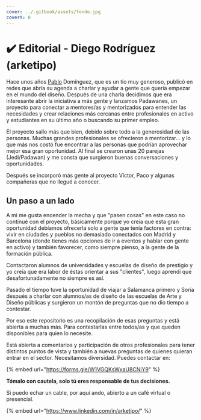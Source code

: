 ```yaml
---
cover: ../.gitbook/assets/fondo.jpg
coverY: 0
---
```


# ✔️ Editorial - Diego Rodríguez (arketipo)

Hace unos años [Pablo](https://twitter.com/pabsdominguez) Domínguez, que es un tio muy generoso, publicó en redes que abría su agenda a charlar y ayudar a gente que quería empezar en el mundo del diseño. Después de una charla decidimos que era interesante abrir la iniciativa a más gente y lanzamos Padawanes, un proyecto para conectar a mentores/as y mentorizados para entender las necesidades y crear relaciones más cercanas entre profesionales en activo y estudiantes en su último año o buscando su primer empleo.

El proyecto salío más que bien, debido sobre todo a la generosidad de las personas. Muchas grandes profesionales se ofrecieron a mentorizar… y lo que  más nos costó fue encontrar a las personas que podrían aprovechar mejor esa gran oportunidad. Al final se crearon unas 20 parejas (Jedi/Padawan) y me consta que surgieron buenas conversaciones y oportunidades.

Después se incorporó más gente al proyecto Víctor, Paco y algunas compañeras que no llegué a conocer.

## Un paso a un lado

A mi me gusta encender la mecha y que "pasen cosas" en este caso no continué con el proyecto, básicamente porque yo creía que esta gran oportunidad debíamos ofrecerla solo a gente que tenía factores en contra: vivir en ciudades y pueblos no demasiado conectados con Madrid y Barcelona (donde tienes más opciones de ir a eventos y hablar con gente en activo) y también favorecer, como siempre pienso, a la gente de la formación pública.

Contactaron alumnos de universidades y escuelas de diseño de prestigio y yo creía que era labor de éstas orientar a sus "clientes", luego aprendí que desafortunadamente no siempre es así.

Pasado el tiempo tuve la oportunidad de viajar a Salamanca primero y Soria después a charlar con alumnos/as de diseño de las escuelas de Arte y Diseño públicas y surgieron un montón de preguntas que no dio tiempo a contestar.&#x20;

Por eso este repositorio es una recopilación de esas preguntas y está abierta a muchas más. Para contestarlas entre todos/as y que queden disponibles para quien lo necesite.

Está abierta a comentarios y participación de otros profesionales para tener distintos puntos de vista y también a nuevas preguntas de quienes quieran entrar en el sector. Necesitamos diversidad. Puedes contactar en:

{% embed url="https://forms.gle/W1VGQKsWxaU8CNiY9" %}

**Tómalo con cautela, solo tú eres responsable de tus decisiones.**

Si puedo echar un cable, por aquí ando, abierto a un café virtual o presencial.

{% embed url="https://www.linkedin.com/in/arketipo/" %}

